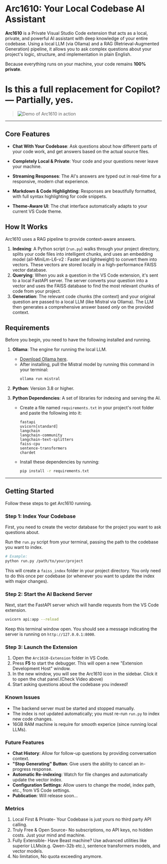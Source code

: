 

# Arc1610: Your Local Codebase AI Assistant

**Arc1610** is a Private Visual Studio Code extension that acts as a local, private, and powerful AI assistant with deep knowledge of your entire codebase. Using a local LLM (via Ollama) and a RAG (Retrieval-Augmented Generation) pipeline, it allows you to ask complex questions about your project's logic, structure, and implementation in plain English.

Because everything runs on your machine, your code remains **100% private**.

# Is this a full replacement for Copilot? — Partially, yes.


> ![Demo of Arc1610 in action](Arc1610/media/Working.gif)


---

##  Core Features

*   **Chat With Your Codebase**: Ask questions about how different parts of your code work, and get answers based on the actual source files.
*   **Completely Local & Private**: Your code and your questions never leave your machine.
*   **Streaming Responses**: The AI's answers are typed out in real-time for a responsive, modern chat experience.
*   **Markdown & Code Highlighting**: Responses are beautifully formatted, with full syntax highlighting for code snippets.

*   **Theme-Aware UI**: The chat interface automatically adapts to your current VS Code theme.

##  How It Works

Arc1610 uses a RAG pipeline to provide context-aware answers.

1.  **Indexing**: A Python script (`run.py`) walks through your project directory, splits your code files into intelligent chunks, and uses an embedding model (all-MiniLm-L6-v2 : Faster and lightweight) to convert them into vectors. These vectors are stored locally in a high-performance FAISS vector database. 
2.  **Querying**: When you ask a question in the VS Code extension, it's sent to a local FastAPI server. The server converts your question into a vector and uses the FAISS database to find the most relevant chunks of code from your project.
3.  **Generation**: The relevant code chunks (the context) and your original question are passed to a local LLM (like Mistral via Ollama). The LLM then generates a comprehensive answer based *only* on the provided context.

##  Requirements

Before you begin, you need to have the following installed and running.

1.  **Ollama**: The engine for running the local LLM.
    *   [Download Ollama here](https://ollama.com/).
    *   After installing, pull the Mistral model by running this command in your terminal:
        ```bash
        ollama run mistral
        ```

2.  **Python**: Version 3.8 or higher.

3.  **Python Dependencies**: A set of libraries for indexing and serving the AI.
    *   Create a file named `requirements.txt` in your project's root folder and paste the following into it:
        ```
        fastapi
        uvicorn[standard]
        langchain
        langchain-community
        langchain-text-splitters
        faiss-cpu
        sentence-transformers
        chardet
        ```
    *   Install these dependencies by running:
        ```bash
        pip install -r requirements.txt
        ```

---

##  Getting Started

Follow these steps to get Arc1610 running.

### Step 1: Index Your Codebase

First, you need to create the vector database for the project you want to ask questions about.

Run the `run.py` script from your terminal, passing the path to the codebase you want to index.

```bash
# Example:
python run.py /path/to/your/project
```
This will create a `faiss_index` folder in your project directory. You only need to do this once per codebase (or whenever you want to update the index with major changes).

### Step 2: Start the AI Backend Server

Next, start the FastAPI server which will handle requests from the VS Code extension.

```bash
uvicorn api:app --reload
```
Keep this terminal window open. You should see a message indicating the server is running on `http://127.0.0.1:8000`.

### Step 3: Launch the Extension

1.  Open the `Arc1610-Extension` folder in VS Code.
2.  Press **F5** to start the debugger. This will open a new "Extension Development Host" window.
3.  In the new window, you will see the Arc1610 icon in the sidebar. Click it to open the chat panel.(Check Video above)
4.  Start asking questions about the codebase you indexed!



### Known Issues
*   The backend server must be started and stopped manually.
*   The index is not updated automatically; you must re-run `run.py` to index new code changes.
*   16GB RAM machine is require for smooth experice (since running local LLMs).

### Future Features

*    **Chat History**: Allow for follow-up questions by providing conversation context.
*    **"Stop Generating" Button**: Give users the ability to cancel an in-progress response.
*    **Automatic Re-indexing**: Watch for file changes and automatically update the vector index.
*   **Configuration Settings**: Allow users to change the model, index path, etc., from VS Code settings.
*   **Publication**: Will release soon...

### Metrics
1.  Local First & Private- Your Codebase is just yours no third party API calling.
2.  Truly Free & Open Source- No subscriptions, no API keys, no hidden costs. Just your mind and machine.
3.  Fully Extensible- Have Beast machine? Use advanced utilities like superior LLMs(e.g. Qwen-32b etc.), sentence transformers models, and vector models.
4. No limitation, No quota exceeding anymore.



